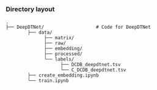 ### Directory layout

    .
    ├── DeepDTNet/                   # Code for DeepDTNet
            ├── data/
                  ├── matrix/
                  ├── raw/
                  ├── embedding/
                  ├── processed/
                  └── labels/
                        ├── DCDB_deepdtnet.tsv
                        └── C_DCDB_deepdtnet.tsv
            ├── create_embedding.ipynb
            └── train.ipynb
